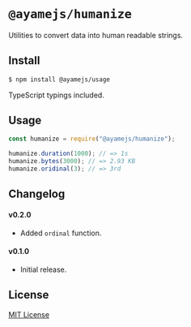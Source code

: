 # `@ayamejs/humanize`
Utilities to convert data into human readable strings.

## Install
```sh
$ npm install @ayamejs/usage
```
TypeScript typings included.

## Usage
```js
const humanize = require("@ayamejs/humanize");

humanize.duration(1000); // => 1s
humanize.bytes(3000); // => 2.93 KB
humanize.oridinal(3); // => 3rd
```

## Changelog

#### v0.2.0
- Added `ordinal` function.

#### v0.1.0
- Initial release.

## License
[MIT License](LICENSE)
